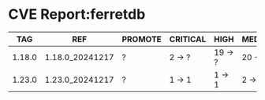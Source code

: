 # CVE Report:ferretdb
|  TAG   |       REF       | PROMOTE | CRITICAL |  HIGH   | MEDIUM  |  LOW   | UNKNOWN |
|--------|-----------------|---------|----------|---------|---------|--------|---------|
| 1.18.0 | 1.18.0_20241217 | ?       | 2 -> ?   | 19 -> ? | 20 -> ? | 0 -> ? | 0 -> ?  |
| 1.23.0 | 1.23.0_20241217 | ?       | 1 -> 1   | 1 -> 1  | 2 -> 2  | 0 -> 0 | 0 -> 0  |
